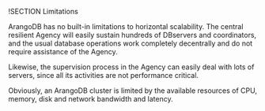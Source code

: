!SECTION Limitations

ArangoDB has no built-in limitations to horizontal scalability. The
central resilient Agency will easily sustain hundreds of DBservers
and coordinators, and the usual database operations work completely
decentrally and do not require assistance of the Agency.

Likewise, the supervision process in the Agency can easily deal
with lots of servers, since all its activities are not performance
critical.

Obviously, an ArangoDB cluster is limited by the available resources
of CPU, memory, disk and network bandwidth and latency.
